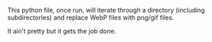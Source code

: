 This python file, once run, will iterate through a directory (including subdirectories) and replace WebP files with png/gif files.

It ain't pretty but it gets the job done.
